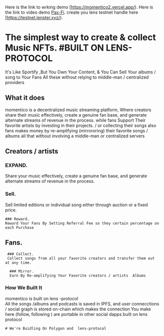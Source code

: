 Here  is the  link to  wrking  demo [https://momentico2.vercel.app/).
Here  is the  link to  video demo  [Pax-Fi](https://youtu.be/V6dRjdHlzC8).
create  you  lens  testnet handle here   [https://testnet.lenster.xyz/).

# The simplest way to create & collect Music NFTs.       #BUILT ON LENS-PROTOCOL

It's Like Sportify ,But You Own Your Content, & You Can Sell Your albums / song  to Your Fans
All these  without  relying  to  middle-man / centralized providers 

## What it does
momentico is a decentralized music streaming platform, Where creators share their music effectively, create a genuine fan base, and generate alternate streams of revenue in the process. while fans Support Their favorite artists by investing in their projects. / or collecting their songs also fans makes money by re-amplifying (mirrororing) their favorite songs / albums all that without involving a middle-man or centralized servers

  ## Creators / artists
  
  ### EXPAND.
  Share your music effectively, create a genuine fan base, and generate alternate streams of revenue in the process.
  
   ### Sell.
   Sell limited editions or individual song either through auction or a fixed price.
   
    ### Reward.
    Reward Your Fans By Setting Referral Fee so they certain percentage on each Purchase
  
  ## Fans.
     ### Collect.
     Collect songs from all your favorite creators and transfer them out at any time.
     
      ### Mirror.  
      Earn By Re-amplifying Your Favorite creators / artists  Albums
      
    
### How We  Built  It
 momentico  is  built  on  lens -protocol  
 All the songs /albums and podcasts is saved in IPFS, and user connecctions / social graph is stored  on-chain which makes the connection You make here (follow, following ) are portable in other social dapps built on lens protocol

    # We're Buidling On Polygon and  lens-protocol 
